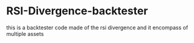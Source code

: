 # RSI-Divergence-backtester
this is a backtester code made of the rsi divergence and it encompass of multiple assets
